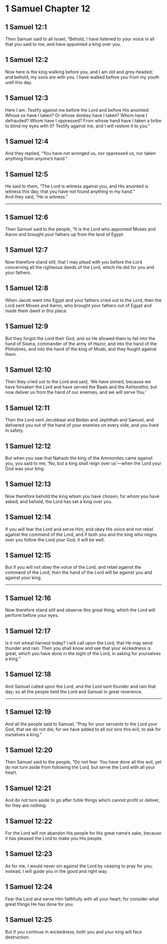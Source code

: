 # 1 Samuel Chapter 12

## 1 Samuel 12:1

Then Samuel said to all Israel, “Behold, I have listened to your voice in all that you said to me, and have appointed a king over you.

## 1 Samuel 12:2

Now here is the king walking before you, and I am old and grey-headed; and behold, my sons are with you. I have walked before you from my youth until this day.

## 1 Samuel 12:3

Here I am. Testify against me before the Lord and before His anointed: Whose ox have I taken? Or whose donkey have I taken? Whom have I defrauded? Whom have I oppressed? From whose hand have I taken a bribe to blind my eyes with it? Testify against me, and I will restore it to you.”

## 1 Samuel 12:4

And they replied, “You have not wronged us, nor oppressed us, nor taken anything from anyone’s hand.”

## 1 Samuel 12:5

He said to them, “The Lord is witness against you, and His anointed is witness this day, that you have not found anything in my hand.”  
And they said, “He is witness.”

---

## 1 Samuel 12:6

Then Samuel said to the people, “It is the Lord who appointed Moses and Aaron and brought your fathers up from the land of Egypt.

## 1 Samuel 12:7

Now therefore stand still, that I may plead with you before the Lord concerning all the righteous deeds of the Lord, which He did for you and your fathers.

## 1 Samuel 12:8

When Jacob went into Egypt and your fathers cried out to the Lord, then the Lord sent Moses and Aaron, who brought your fathers out of Egypt and made them dwell in this place.

## 1 Samuel 12:9

But they forgot the Lord their God, and so He allowed them to fall into the hand of Sisera, commander of the army of Hazor, and into the hand of the Philistines, and into the hand of the king of Moab, and they fought against them.

## 1 Samuel 12:10

Then they cried out to the Lord and said, ‘We have sinned, because we have forsaken the Lord and have served the Baals and the Ashtoreths; but now deliver us from the hand of our enemies, and we will serve You.’

## 1 Samuel 12:11

Then the Lord sent Jerubbaal and Bedan and Jephthah and Samuel, and delivered you out of the hand of your enemies on every side, and you lived in safety.

## 1 Samuel 12:12

But when you saw that Nahash the king of the Ammonites came against you, you said to me, ‘No, but a king shall reign over us’—when the Lord your God was your king.

## 1 Samuel 12:13

Now therefore behold the king whom you have chosen, for whom you have asked; and behold, the Lord has set a king over you.

## 1 Samuel 12:14

If you will fear the Lord and serve Him, and obey His voice and not rebel against the command of the Lord, and if both you and the king who reigns over you follow the Lord your God, it will be well.

## 1 Samuel 12:15

But if you will not obey the voice of the Lord, and rebel against the command of the Lord, then the hand of the Lord will be against you and against your king.

---

## 1 Samuel 12:16

Now therefore stand still and observe this great thing, which the Lord will perform before your eyes.

## 1 Samuel 12:17

Is it not wheat harvest today? I will call upon the Lord, that He may send thunder and rain. Then you shall know and see that your wickedness is great, which you have done in the sight of the Lord, in asking for yourselves a king.”

## 1 Samuel 12:18

And Samuel called upon the Lord, and the Lord sent thunder and rain that day; so all the people held the Lord and Samuel in great reverence.

---

## 1 Samuel 12:19

And all the people said to Samuel, “Pray for your servants to the Lord your God, that we do not die; for we have added to all our sins this evil, to ask for ourselves a king.”

## 1 Samuel 12:20

Then Samuel said to the people, “Do not fear. You have done all this evil, yet do not turn aside from following the Lord, but serve the Lord with all your heart.

## 1 Samuel 12:21

And do not turn aside to go after futile things which cannot profit or deliver, for they are nothing.

## 1 Samuel 12:22

For the Lord will not abandon His people for His great name’s sake, because it has pleased the Lord to make you His people.

## 1 Samuel 12:23

As for me, I would never sin against the Lord by ceasing to pray for you; instead, I will guide you in the good and right way.

## 1 Samuel 12:24

Fear the Lord and serve Him faithfully with all your heart; for consider what great things He has done for you.

## 1 Samuel 12:25

But if you continue in wickedness, both you and your king will face destruction.
